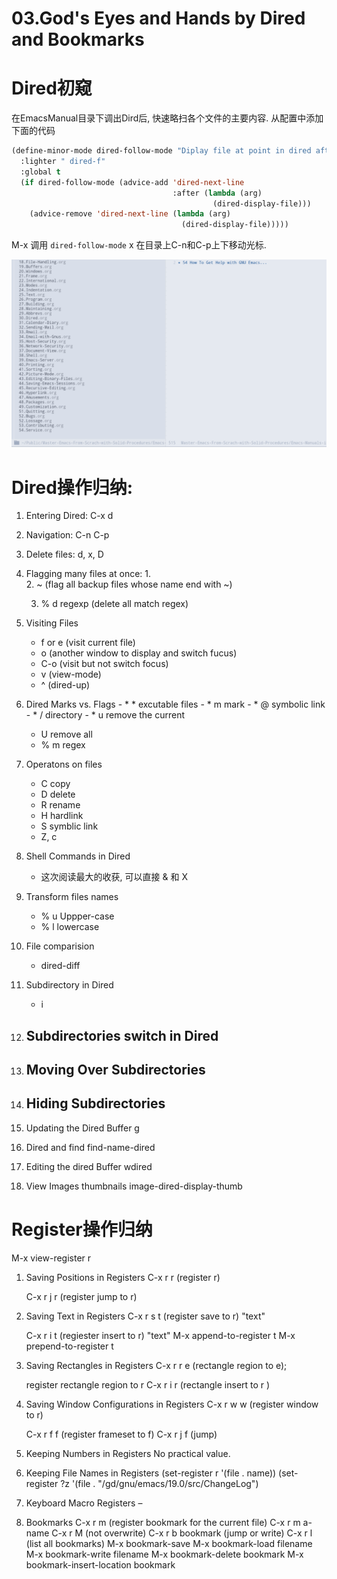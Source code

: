 # 03.God's Eyes and Hands by Dired and Bookmarks

# Dired初窥

在EmacsManual目录下调出Dird后, 快速略扫各个文件的主要内容.
从配置中添加下面的代码

``` commonlisp
(define-minor-mode dired-follow-mode "Diplay file at point in dired after a move."
  :lighter " dired-f"
  :global t
  (if dired-follow-mode (advice-add 'dired-next-line
                                    :after (lambda (arg)
                                             (dired-display-file)))
    (advice-remove 'dired-next-line (lambda (arg)
                                      (dired-display-file)))))
```

M-x 调用 `dired-follow-mode` x 在目录上C-n和C-p上下移动光标.

![](images/pre-dired.gif)

# Dired操作归纳:

1.  Entering Dired: C-x d
2.  Navigation: C-n C-p
3.  Delete files: d, x, D
4.  Flagging many files at once:
    1.  
    2.  ~ (flag all backup files whose name end with ~)
    
    3.  % d regexp (delete all match regex)
5.  Visiting Files
      - f or e (visit current file)
      - o (another window to display and switch fucus)
      - C-o (visit but not switch focus)
      - v (view-mode)
      - ^ (dired-up)
6.  Dired Marks vs. Flags
    \- \* \* excutable files
    \- \* m mark
    \- \* @ symbolic link
    \- \* / directory
    \- \* u remove the current
      - U remove all
      - % m regex
7.  Operatons on files
      - C copy
      - D delete
      - R rename
      - H hardlink
      - S symblic link
      - Z, c
8.  Shell Commands in Dired
      - 这次阅读最大的收获, 可以直接 & 和 X
9.  Transform files names
      - % u Uppper-case
      - % l lowercase
10. File comparision
      - dired-diff
11. Subdirectory in Dired
      - i
12. Subdirectories switch in Dired
      - 
13. Moving Over Subdirectories
      - 
14. Hiding Subdirectories
      - 
15. Updating the Dired Buffer g
16. Dired and find find-name-dired
17. Editing the dired Buffer wdired
18. View Images thumbnails image-dired-display-thumb

# Register操作归纳

M-x view-register r

1.  Saving Positions in Registers C-x r r (register r)
    
    C-x r j r (register jump to r)

2.  Saving Text in Registers C-x r s t (register save to r) "text"
    
    C-x r i t (regiester insert to r) "text" M-x append-to-register t
    M-x prepend-to-register t

3.  Saving Rectangles in Registers C-x r r e (rectangle region to e);
    
    register rectangle region to r C-x r i r (rectangle insert to r )

4.  Saving Window Configurations in Registers C-x r w w (register window
    to r)
    
    C-x r f f (register frameset to f) C-x r j f (jump)

5.  Keeping Numbers in Registers No practical value.

6.  Keeping File Names in Registers (set-register r '(file . name))
    (set-register ?z '(file . "/gd/gnu/emacs/19.0/src/ChangeLog")

7.  Keyboard Macro Registers –

8.  Bookmarks C-x r m (register bookmark for the current file) C-x r m
    a-name C-x r M (not overwrite) C-x r b bookmark (jump or write) C-x
    r l (list all bookmarks) M-x bookmark-save M-x bookmark-load
    filename M-x bookmark-write filename M-x bookmark-delete bookmark
    M-x bookmark-insert-location bookmark

